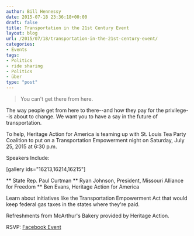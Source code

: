 ```yaml
---
author: Bill Hennessy
date: 2015-07-18 23:36:18+00:00
draft: false
title: Transportation in the 21st Century Event
layout: blog
url: /2015/07/18/transportation-in-the-21st-century-event/
categories:
- Events
tags:
- Politics
- ride sharing
- Politics
- über
type: "post"
---
```


> You can't get there from here.



The way people get from here to there--and how they pay for the privilege--is about to change. We want you to have a say in the future of transportation.

To help, Heritage Action for America is teaming up with St. Louis Tea Party Coalition to put on a Transportation Empowerment night on Saturday, July 25, 2015 at 6:30 p.m.

Speakers Include:

[gallery ids="16213,16214,16215"]




** State Rep. Paul Curtman
** Ryan Johnson, President, Missouri Alliance for Freedom
** Ben Evans, Heritage Action for America


Learn about initiatives like the Transportation Empowerment Act that would keep federal gas taxes in the states where they're paid.

Refreshments from McArthur's Bakery provided by Heritage Action.

RSVP:
[Facebook Event](https://www.facebook.com/events/892354477504209/)
